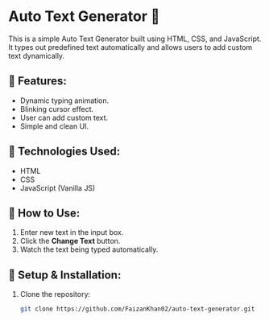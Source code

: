 # Auto Text Generator 🚀

This is a simple Auto Text Generator built using HTML, CSS, and JavaScript. It types out predefined text automatically and allows users to add custom text dynamically.

## 📌 Features:
- Dynamic typing animation.
- Blinking cursor effect.
- User can add custom text.
- Simple and clean UI.

## 🔧 Technologies Used:
- HTML
- CSS
- JavaScript (Vanilla JS)

## 🚀 How to Use:
1. Enter new text in the input box.
2. Click the **Change Text** button.
3. Watch the text being typed automatically.

## 📂 Setup & Installation:
1. Clone the repository:
   ```sh
   git clone https://github.com/FaizanKhan02/auto-text-generator.git
